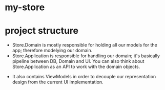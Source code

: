 # my-store


# project structure
* Store.Domain is mostly responsible for holding all our models for the app; therefore modelying our domain.
* Store.Application is responsible for handling our domain; it's basically pipeline between DB, Domain and UI.
You can also think about Store.Application as an API to work with the domain objects.
 - It also contains ViewModels in order to decouple our representation design from the current UI implementation.
